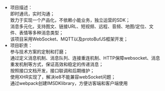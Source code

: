 * 项目描述：<br>	
即时通讯，实时沟通； <br>
致力于实现一个产品化，不依赖小能业务，独立运营的SDK； <br>
消息多元化，支持图文、链接URL、短视频、远程、音频、地图/定位、文件、表情等多种消息类型； <br>
该项目采用WebSocket、MQTT以及protoBufJS框架开发；<br>
* 项目职责：<br>	
参与技术方案的定制和打磨； <br>
通过定义消息机制、消息队列、连接重连机制、HTTP保障websocket、消息重发机制等方式，保证高效和稳定的传递消息； <br>
按照接口文档开发，接口联调和后期维护； <br>
使用XHR实现了，解决ie8不能兼容webSocket问题； <br>
通过webpack创建IMSDKlibrary，方便访客端和客户端使用
